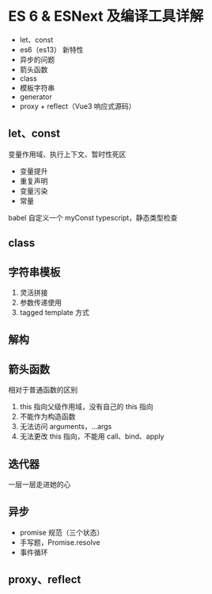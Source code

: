 # ES 6 & ESNext 及编译工具详解

- let、const
- es6（es13） 新特性
- 异步的问题
- 箭头函数
- class
- 模板字符串
- generator
- proxy + reflect（Vue3 响应式源码）

## let、const

变量作用域、执行上下文、暂时性死区

- 变量提升
- 重复声明
- 变量污染
- 常量

babel 自定义一个 myConst
typescript，静态类型检查

## class

## 字符串模板

1. 灵活拼接
2. 参数传递使用
3. tagged template 方式

## 解构

## 箭头函数

相对于普通函数的区别

1. this 指向父级作用域，没有自己的 this 指向
2. 不能作为构造函数
3. 无法访问 arguments，...args
4. 无法更改 this 指向，不能用 call、bind、apply

## 迭代器

一层一层走进她的心

## 异步

- promise 规范（三个状态）
- 手写题，Promise.resolve
- 事件循环

## proxy、reflect
